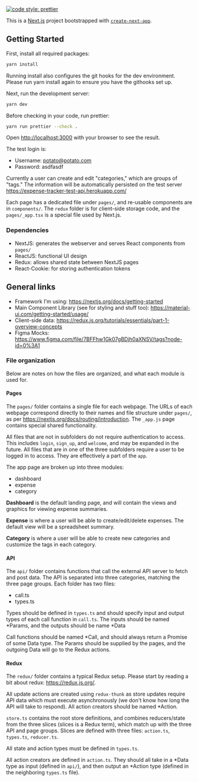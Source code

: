 [![code style: prettier](https://img.shields.io/badge/code_style-prettier-ff69b4.svg?style=flat-square)](https://github.com/prettier/prettier)

This is a [Next.js](https://nextjs.org/) project bootstrapped with [`create-next-app`](https://github.com/vercel/next.js/tree/canary/packages/create-next-app).

## Getting Started

First, install all required packages:

```bash
yarn install
```

Running install also configures the git hooks for the dev environment. Please run yarn install again to ensure you have the githooks set up.

Next, run the development server:

```bash
yarn dev
```

Before checking in your code, run prettier:

```bash
yarn run prettier --check .
```

Open [http://localhost:3000](http://localhost:3000) with your browser to see the result.

The test login is:

-   Username: potato@potato.com
-   Password: asdfasdf

Currently a user can create and edit "categories," which are groups of "tags." The information will be automatically persisted on the test server https://expense-tracker-test-api.herokuapp.com/

Each page has a dedicated file under `pages/`, and re-usable components are in `components/`. The `redux` folder is for client-side storage code, and the `pages/_app.tsx` is a special file used by Next.js.

### Dependencies

-   NextJS: generates the webserver and serves React components from `pages/`
-   ReactJS: functional UI design
-   Redux: allows shared state between NextJS pages
-   React-Cookie: for storing authentication tokens

## General links

-   Framework I'm using: https://nextjs.org/docs/getting-started
-   Main Component Library (see for styling and stuff too): https://material-ui.com/getting-started/usage/
-   Client-side data: https://redux.js.org/tutorials/essentials/part-1-overview-concepts
-   Figma Mocks: https://www.figma.com/file/7BFFhw1Gk07gBDjh0aXNSV/tags?node-id=0%3A1

### File organization

Below are notes on how the files are organized, and what each module is used for.

#### Pages

The `pages/` folder contains a single file for each webpage. The URLs of each webpage correspond directly to their names and file structure under `pages/`, as per https://nextjs.org/docs/routing/introduction. The `_app.js` page contains special shared functionality.

All files that are not in subfolders do not require authentication to access. This includes `login`, `sign_up`, and `welcome`, and may be expanded in the future. All files that are in one of the three subfolders require a user to be logged in to access. They are effectively a part of the `app`.

The app page are broken up into three modules:

-   dashboard
-   expense
-   category

**Dashboard** is the default landing page, and will contain the views and graphics for viewing expense summaries.

**Expense** is where a user will be able to create/edit/delete expenses. The default view will be a spreadsheet summary.

**Category** is where a user will be able to create new categories and customize the tags in each category.

#### API

The `api/` folder contains functions that call the external API server to fetch and post data. The API is separated into three categories, matching the three page groups. Each folder has two files:

-   call.ts
-   types.ts

Types should be defined in `types.ts` and should specify input and output types of each call function in `call.ts`. The inputs should be named \*Params, and the outputs should be name \*Data

Call functions should be named \*Call, and should always return a Promise of some Data type. The Params should be supplied by the pages, and the outgoing Data will go to the Redux actions.

#### Redux

The `redux/` folder contains a typical Redux setup. Please start by reading a bit about redux: https://redux.js.org/.

All update actions are created using `redux-thunk` as store updates require API data which must execute asynchronously (we don't know how long the API will take to respond). All action creators should be named \*Action.

`store.ts` contains the root store definitions, and combines reducers/state from the three slices (slices is a Redux term), which match up with the three API and page groups. Slices are defined with three files: `action.ts`, `types.ts`, `reducer.ts`.

All state and action types must be defined in `types.ts`.

All action creators are defined in `action.ts`. They should all take in a \*Data type as input (defined in `api/`), and then output an \*Action type (defined in the neighboring `types.ts` file).
